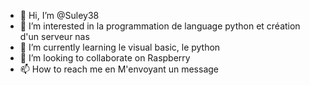 - 👋 Hi, I’m @Suley38
- 👀 I’m interested in la programmation de language python et création d'un serveur nas
- 🌱 I’m currently learning le visual basic, le python
- 💞️ I’m looking to collaborate on Raspberry
- 📫 How to reach me  en M'envoyant un message

<!---
Suley38/Suley38 is a ✨ special ✨ repository because its `README.md` (this file) appears on your GitHub profile.
You can click the Preview link to take a look at your changes.
--->

